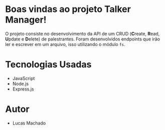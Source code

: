 # Boas vindas ao projeto Talker Manager!

O projeto consiste no desenvolvimento da API de um CRUD (**C**reate, **R**ead, **U**pdate e **D**elete) de palestrantes. Foram desenvolvidos endpoints que irão ler e escrever em um arquivo, isso utilizando o módulo `fs`.

# Tecnologias Usadas

  - JavaScript
  - Node.js
  - Express.js

# Autor
   - Lucas Machado
